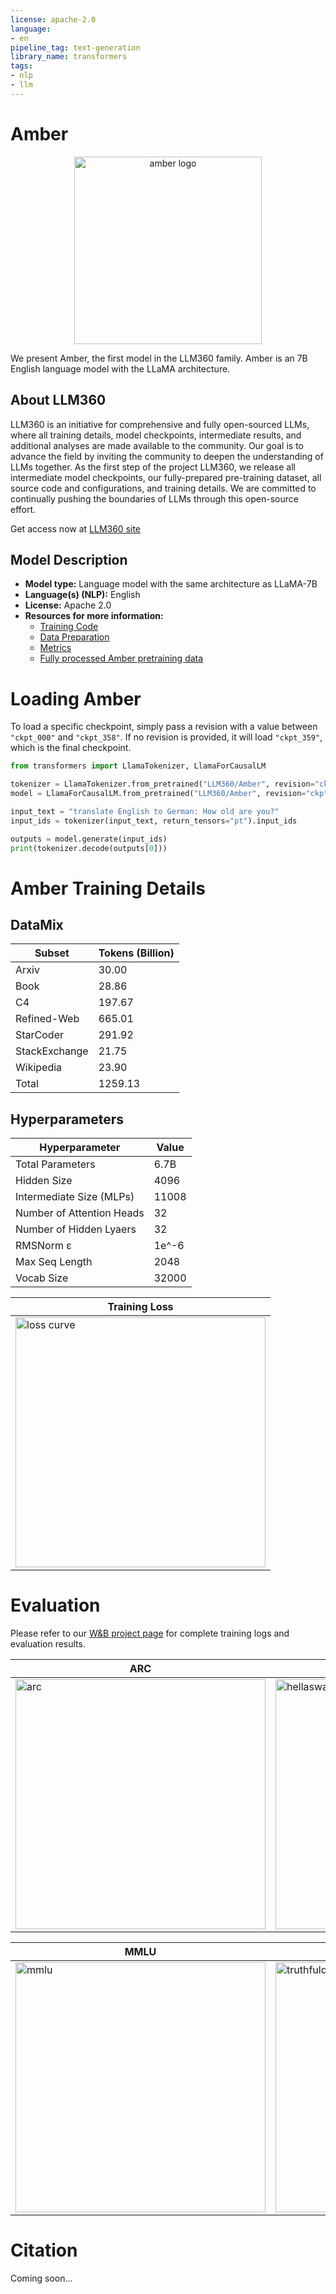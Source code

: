 ```yaml
---
license: apache-2.0
language:
- en
pipeline_tag: text-generation
library_name: transformers
tags:
- nlp
- llm
---
```

# Amber

<center><img src="amber_logo.png" alt="amber logo" width="300"/></center>

We present Amber, the first model in the LLM360 family. Amber is an
7B English language model with the LLaMA architecture. 

## About LLM360
LLM360 is an initiative for comprehensive and fully open-sourced LLMs, 
where all training details, model checkpoints, intermediate results, and 
additional analyses are made available to the community. Our goal is to advance 
the field by inviting the community to deepen the understanding of LLMs 
together. As the first step of the project LLM360, we release all intermediate 
model checkpoints, our fully-prepared pre-training dataset, all source code and
configurations, and training details. We are
committed to continually pushing the boundaries of LLMs through this open-source 
effort.

Get access now at [LLM360 site](https://www.llm360.ai/)

## Model Description

- **Model type:** Language model with the same architecture as LLaMA-7B
- **Language(s) (NLP):** English
- **License:** Apache 2.0
- **Resources for more information:**
  - [Training Code](https://github.com/LLM360/amber-train)
  - [Data Preparation](https://github.com/LLM360/amber-data-prep)
  - [Metrics](https://github.com/LLM360/Analysis360)
  - [Fully processed Amber pretraining data](https://huggingface.co/datasets/LLM360/AmberDatasets)


# Loading Amber 

To load a specific checkpoint, simply pass a revision with a value between `"ckpt_000"` and `"ckpt_358"`. If no revision is provided, it will load `"ckpt_359"`, which is the final checkpoint.

```python
from transformers import LlamaTokenizer, LlamaForCausalLM

tokenizer = LlamaTokenizer.from_pretrained("LLM360/Amber", revision="ckpt_356")
model = LlamaForCausalLM.from_pretrained("LLM360/Amber", revision="ckpt_356")

input_text = "translate English to German: How old are you?"
input_ids = tokenizer(input_text, return_tensors="pt").input_ids

outputs = model.generate(input_ids)
print(tokenizer.decode(outputs[0]))

```

# Amber Training Details

## DataMix
| Subset      | Tokens (Billion) |
| ----------- | ----------- |
| Arxiv      | 30.00       |
| Book   | 28.86        |
| C4   | 197.67        |
| Refined-Web   | 665.01        |
| StarCoder   | 291.92        |
| StackExchange   | 21.75        |
| Wikipedia   | 23.90        |
| Total | 1259.13 |

## Hyperparameters
| Hyperparameter      | Value |
| ----------- | ----------- |
| Total Parameters      | 6.7B       |
| Hidden Size   | 4096        |
| Intermediate Size (MLPs)   | 11008        |
| Number of Attention Heads   | 32        |
| Number of Hidden Lyaers  | 32        |
| RMSNorm ɛ  | 1e^-6        |
| Max Seq Length   | 2048        |
| Vocab Size | 32000 |

| Training Loss                                              |
|------------------------------------------------------------|
| <img src="loss_curve.png" alt="loss curve" width="400"/> |


# Evaluation

Please refer to our [W&B project page](https://wandb.ai/llm360/CrystalCoder) for complete training logs and evaluation results.

| ARC                                                    | HellaSwag                                                          |
|--------------------------------------------------------|--------------------------------------------------------------------|
| <img src="amber-arc-curve.png" alt="arc" width="400"/> | <img src="amber-hellaswag-curve.png" alt="hellaswag" width="400"/> |

|MMLU                                                 | TruthfulQA                                                 |
|-----------------------------------------------------|-----------------------------------------------------------|
|<img src="amber-mmlu-curve.png" alt="mmlu" width="400"/> | <img src="amber-truthfulqa-curve.png" alt="truthfulqa" width="400"/> |

# Citation

Coming soon...
